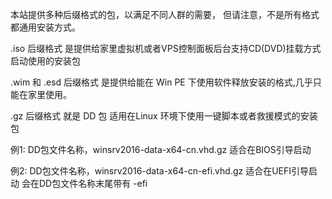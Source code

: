 本站提供多种后缀格式的包，以满足不同人群的需要，
但请注意，不是所有格式都通用安装方式。

.iso 后缀格式
是提供给家里虚拟机或者VPS控制面板后台支持CD(DVD)挂载方式启动使用的安装包

.wim 和 .esd 后缀格式
是提供给能在 Win PE 下使用软件释放安装的格式,几乎只能在家里使用。

.gz 后缀格式
就是 DD 包 适用在Linux 环境下使用一键脚本或者救援模式的安装包

例1: DD包文件名称，winsrv2016-data-x64-cn.vhd.gz 适合在BIOS引导启动

例2: DD包文件名称，winsrv2016-data-x64-cn-efi.vhd.gz 适合在UEFI引导启动
会在DD包文件名称末尾带有 -efi
